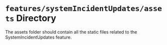 # `features/systemIncidentUpdates/assets` Directory

The assets folder should contain all the static files related to the SystemIncidentUpdates feature.
